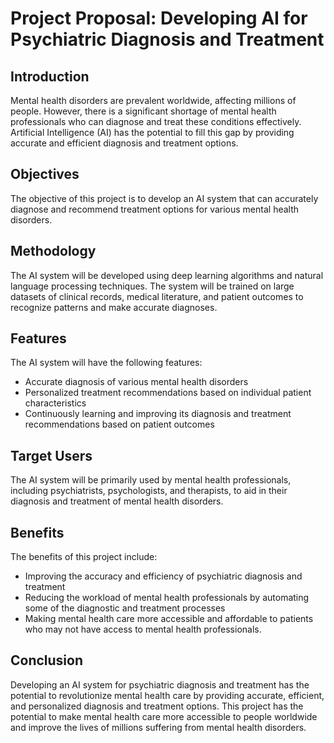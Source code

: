 # Project Proposal: Developing AI for Psychiatric Diagnosis and Treatment

## Introduction
Mental health disorders are prevalent worldwide, affecting millions of people. However, there is a significant shortage of mental health professionals who can diagnose and treat these conditions effectively. Artificial Intelligence (AI) has the potential to fill this gap by providing accurate and efficient diagnosis and treatment options. 

## Objectives
The objective of this project is to develop an AI system that can accurately diagnose and recommend treatment options for various mental health disorders.

## Methodology
The AI system will be developed using deep learning algorithms and natural language processing techniques. The system will be trained on large datasets of clinical records, medical literature, and patient outcomes to recognize patterns and make accurate diagnoses.

## Features
The AI system will have the following features:
- Accurate diagnosis of various mental health disorders
- Personalized treatment recommendations based on individual patient characteristics
- Continuously learning and improving its diagnosis and treatment recommendations based on patient outcomes

## Target Users
The AI system will be primarily used by mental health professionals, including psychiatrists, psychologists, and therapists, to aid in their diagnosis and treatment of mental health disorders.

## Benefits
The benefits of this project include:
- Improving the accuracy and efficiency of psychiatric diagnosis and treatment
- Reducing the workload of mental health professionals by automating some of the diagnostic and treatment processes
- Making mental health care more accessible and affordable to patients who may not have access to mental health professionals.

## Conclusion
Developing an AI system for psychiatric diagnosis and treatment has the potential to revolutionize mental health care by providing accurate, efficient, and personalized diagnosis and treatment options. This project has the potential to make mental health care more accessible to people worldwide and improve the lives of millions suffering from mental health disorders.
